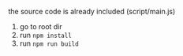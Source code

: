 the source code is already included (script/main.js)

1. go to root dir
2. run `npm install`
3. run `npm run build`
